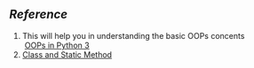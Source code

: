 ## *Reference*
1. This will help you in understanding the basic OOPs concents \
&nbsp;[OOPs in Python 3](https://realpython.com/python3-object-oriented-programming/)
2. [Class and Static Method](https://realpython.com/instance-class-and-static-methods-demystified/)